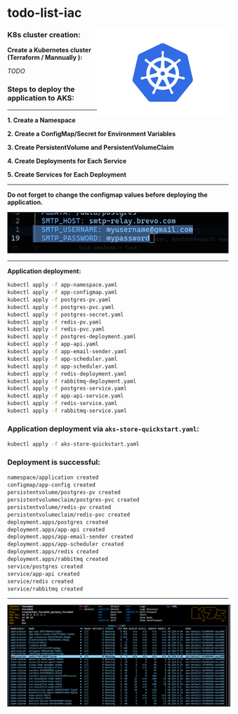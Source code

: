 # todo-list-iac

<img src="./images/Kubernetes-Logo.png" width="300" align="right">

### K8s cluster creation:

**Create a Kubernetes cluster (Terraform / Mannually ):**

_TODO_

### Steps to deploy the application to AKS:

---

**1. Create a Namespace**

**2. Create a ConfigMap/Secret for Environment Variables**

**3. Create PersistentVolume and PersistentVolumeClaim**

**4. Create Deployments for Each Service**

**5. Create Services for Each Deployment**

---

**Do not forget to change the configmap values before deploying the application.**

<img src="./images/change_configmap.png" width="500" border='2px'>

---

**Application deployment:**

```bash
kubectl apply -f app-namespace.yaml
kubectl apply -f app-configmap.yaml
kubectl apply -f postgres-pv.yaml
kubectl apply -f postgres-pvc.yaml
kubectl apply -f postgres-secret.yaml
kubectl apply -f redis-pv.yaml
kubectl apply -f redis-pvc.yaml
kubectl apply -f postgres-deployment.yaml
kubectl apply -f app-api.yaml
kubectl apply -f app-email-sender.yaml
kubectl apply -f app-scheduler.yaml
kubectl apply -f app-scheduler.yaml
kubectl apply -f redis-deployment.yaml
kubectl apply -f rabbitmq-deployment.yaml
kubectl apply -f postgres-service.yaml
kubectl apply -f app-api-service.yaml
kubectl apply -f redis-service.yaml
kubectl apply -f rabbitmq-service.yaml
```

### Application deployment via `aks-store-quickstart.yaml`:

```bash
kubectl apply -f aks-store-quickstart.yaml
```

### Deployment is successful:

```bash
namespace/application created
configmap/app-config created
persistentvolume/postgres-pv created
persistentvolumeclaim/postgres-pvc created
persistentvolume/redis-pv created
persistentvolumeclaim/redis-pvc created
deployment.apps/postgres created
deployment.apps/app-api created
deployment.apps/app-email-sender created
deployment.apps/app-scheduler created
deployment.apps/redis created
deployment.apps/rabbitmq created
service/postgres created
service/app-api created
service/redis created
service/rabbitmq created
```

---

<img src="./images/app_works.png" width="1000" border='2px'>
